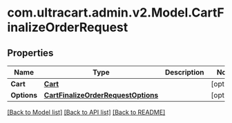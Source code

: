 # com.ultracart.admin.v2.Model.CartFinalizeOrderRequest
## Properties

Name | Type | Description | Notes
------------ | ------------- | ------------- | -------------
**Cart** | [**Cart**](Cart.md) |  | [optional] 
**Options** | [**CartFinalizeOrderRequestOptions**](CartFinalizeOrderRequestOptions.md) |  | [optional] 

[[Back to Model list]](../README.md#documentation-for-models) [[Back to API list]](../README.md#documentation-for-api-endpoints) [[Back to README]](../README.md)

